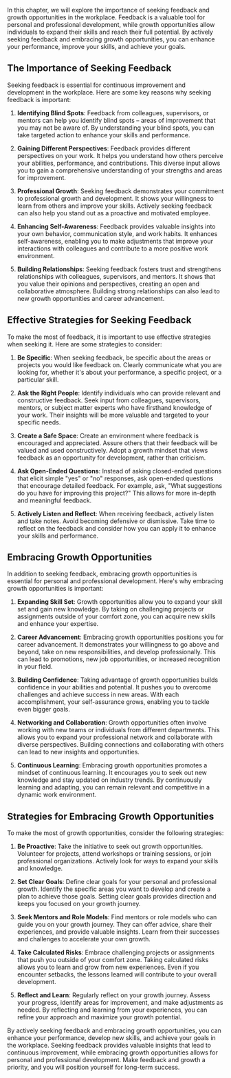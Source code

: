 
In this chapter, we will explore the importance of seeking feedback and growth opportunities in the workplace. Feedback is a valuable tool for personal and professional development, while growth opportunities allow individuals to expand their skills and reach their full potential. By actively seeking feedback and embracing growth opportunities, you can enhance your performance, improve your skills, and achieve your goals.

## The Importance of Seeking Feedback

Seeking feedback is essential for continuous improvement and development in the workplace. Here are some key reasons why seeking feedback is important:

1. **Identifying Blind Spots**: Feedback from colleagues, supervisors, or mentors can help you identify blind spots – areas of improvement that you may not be aware of. By understanding your blind spots, you can take targeted action to enhance your skills and performance.
    
2. **Gaining Different Perspectives**: Feedback provides different perspectives on your work. It helps you understand how others perceive your abilities, performance, and contributions. This diverse input allows you to gain a comprehensive understanding of your strengths and areas for improvement.
    
3. **Professional Growth**: Seeking feedback demonstrates your commitment to professional growth and development. It shows your willingness to learn from others and improve your skills. Actively seeking feedback can also help you stand out as a proactive and motivated employee.
    
4. **Enhancing Self-Awareness**: Feedback provides valuable insights into your own behavior, communication style, and work habits. It enhances self-awareness, enabling you to make adjustments that improve your interactions with colleagues and contribute to a more positive work environment.
    
5. **Building Relationships**: Seeking feedback fosters trust and strengthens relationships with colleagues, supervisors, and mentors. It shows that you value their opinions and perspectives, creating an open and collaborative atmosphere. Building strong relationships can also lead to new growth opportunities and career advancement.
    

## Effective Strategies for Seeking Feedback

To make the most of feedback, it is important to use effective strategies when seeking it. Here are some strategies to consider:

1. **Be Specific**: When seeking feedback, be specific about the areas or projects you would like feedback on. Clearly communicate what you are looking for, whether it's about your performance, a specific project, or a particular skill.
    
2. **Ask the Right People**: Identify individuals who can provide relevant and constructive feedback. Seek input from colleagues, supervisors, mentors, or subject matter experts who have firsthand knowledge of your work. Their insights will be more valuable and targeted to your specific needs.
    
3. **Create a Safe Space**: Create an environment where feedback is encouraged and appreciated. Assure others that their feedback will be valued and used constructively. Adopt a growth mindset that views feedback as an opportunity for development, rather than criticism.
    
4. **Ask Open-Ended Questions**: Instead of asking closed-ended questions that elicit simple "yes" or "no" responses, ask open-ended questions that encourage detailed feedback. For example, ask, "What suggestions do you have for improving this project?" This allows for more in-depth and meaningful feedback.
    
5. **Actively Listen and Reflect**: When receiving feedback, actively listen and take notes. Avoid becoming defensive or dismissive. Take time to reflect on the feedback and consider how you can apply it to enhance your skills and performance.
    

## Embracing Growth Opportunities

In addition to seeking feedback, embracing growth opportunities is essential for personal and professional development. Here's why embracing growth opportunities is important:

1. **Expanding Skill Set**: Growth opportunities allow you to expand your skill set and gain new knowledge. By taking on challenging projects or assignments outside of your comfort zone, you can acquire new skills and enhance your expertise.
    
2. **Career Advancement**: Embracing growth opportunities positions you for career advancement. It demonstrates your willingness to go above and beyond, take on new responsibilities, and develop professionally. This can lead to promotions, new job opportunities, or increased recognition in your field.
    
3. **Building Confidence**: Taking advantage of growth opportunities builds confidence in your abilities and potential. It pushes you to overcome challenges and achieve success in new areas. With each accomplishment, your self-assurance grows, enabling you to tackle even bigger goals.
    
4. **Networking and Collaboration**: Growth opportunities often involve working with new teams or individuals from different departments. This allows you to expand your professional network and collaborate with diverse perspectives. Building connections and collaborating with others can lead to new insights and opportunities.
    
5. **Continuous Learning**: Embracing growth opportunities promotes a mindset of continuous learning. It encourages you to seek out new knowledge and stay updated on industry trends. By continuously learning and adapting, you can remain relevant and competitive in a dynamic work environment.
    

## Strategies for Embracing Growth Opportunities

To make the most of growth opportunities, consider the following strategies:

1. **Be Proactive**: Take the initiative to seek out growth opportunities. Volunteer for projects, attend workshops or training sessions, or join professional organizations. Actively look for ways to expand your skills and knowledge.
    
2. **Set Clear Goals**: Define clear goals for your personal and professional growth. Identify the specific areas you want to develop and create a plan to achieve those goals. Setting clear goals provides direction and keeps you focused on your growth journey.
    
3. **Seek Mentors and Role Models**: Find mentors or role models who can guide you on your growth journey. They can offer advice, share their experiences, and provide valuable insights. Learn from their successes and challenges to accelerate your own growth.
    
4. **Take Calculated Risks**: Embrace challenging projects or assignments that push you outside of your comfort zone. Taking calculated risks allows you to learn and grow from new experiences. Even if you encounter setbacks, the lessons learned will contribute to your overall development.
    
5. **Reflect and Learn**: Regularly reflect on your growth journey. Assess your progress, identify areas for improvement, and make adjustments as needed. By reflecting and learning from your experiences, you can refine your approach and maximize your growth potential.
    

By actively seeking feedback and embracing growth opportunities, you can enhance your performance, develop new skills, and achieve your goals in the workplace. Seeking feedback provides valuable insights that lead to continuous improvement, while embracing growth opportunities allows for personal and professional development. Make feedback and growth a priority, and you will position yourself for long-term success.
